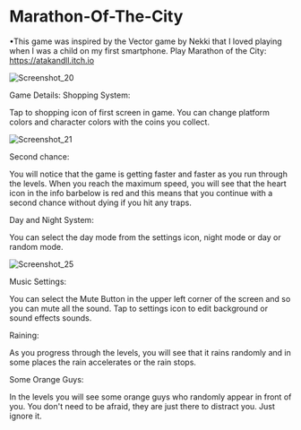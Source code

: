 # Marathon-Of-The-City
 •This game was inspired by the Vector game by Nekki that I loved playing when I was a child on my first smartphone.
 Play Marathon of the City:  https://atakandll.itch.io
 
 ![Screenshot_20](https://user-images.githubusercontent.com/130579265/235330690-6793a8ed-d992-4791-b6af-f7fb5eb45113.png)
 
 Game Details:
Shopping System:  

Tap to shopping  icon of first screen in game. You can change platform colors and character colors with the coins  you collect.

![Screenshot_21](https://user-images.githubusercontent.com/130579265/235330684-79ef7a0d-011d-4917-a3d2-a725d778c660.png)

Second chance:  

You will notice that the game is getting faster and faster as you run through the levels. When you reach the maximum speed, you will see that the heart icon in the info barbelow is red and this means that you continue with a second chance without dying if you hit any traps.

Day and Night System:  

You can select the day mode from the settings icon,  night mode or day or random mode.

![Screenshot_25](https://user-images.githubusercontent.com/130579265/235330699-fd3f9e24-b22a-482f-bcdf-c4d203273607.png)

Music Settings:  

You can select the Mute Button in the upper left corner of the screen and so you can mute all the sound.
Tap to  settings icon to edit background or sound effects sounds.

Raining: 

As you progress through the levels, you will see that it rains randomly and in some places the rain accelerates or the rain stops.

Some Orange Guys:

In the levels you will see some orange guys who randomly appear in front of you. You don't need to be afraid, they are just there to distract you. Just ignore it.






